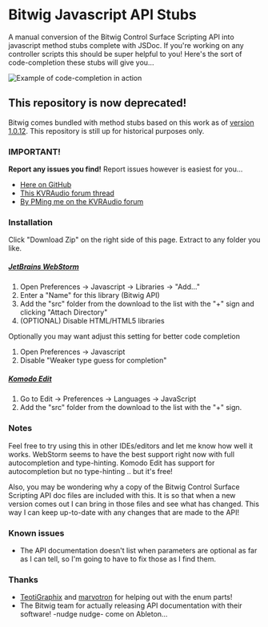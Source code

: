 Bitwig Javascript API Stubs
================

A manual conversion of the Bitwig Control Surface Scripting API into javascript method stubs complete with JSDoc. If you're working on any controller scripts this should be super helpful to you! Here's the sort of code-completion these stubs will give you...

![Example of code-completion in action](http://i.imgur.com/q7m2425.gif)

## This repository is now deprecated!

Bitwig comes bundled with method stubs based on this work as of [version 1.0.12](http://downloads.bitwig.com/Release-Notes-1.0.12.html). This repository is still up for historical purposes only.

### IMPORTANT!
**Report any issues you find!** Report issues however is easiest for you...
+ [Here on GitHub](https://github.com/trappar/bitwig-api-stubs/issues)
+ [This KVRAudio forum thread](http://www.kvraudio.com/forum/viewtopic.php?f=259&t=409513)
+ [By PMing me on the KVRAudio forum](http://www.kvraudio.com/forum/ucp.php?i=pm&mode=compose&u=325394)

### Installation
Click "Download Zip" on the right side of this page. Extract to any folder you like.

##### [JetBrains WebStorm](http://www.jetbrains.com/webstorm/)
1. Open Preferences -> Javascript -> Libraries -> "Add..."
2. Enter a "Name" for this library (Bitwig API)
2. Add the "src" folder from the download to the list with the "+" sign and clicking "Attach Directory"
3. (OPTIONAL) Disable HTML/HTML5 libraries

Optionally you may want adjust this setting for better code completion
1. Open Preferences -> Javascript
2. Disable "Weaker type guess for completion"

##### [Komodo Edit](http://komodoide.com/komodo-edit/)
1. Go to Edit -> Preferences -> Languages -> JavaScript
2. Add the "src" folder from the download to the list with the "+" sign.

### Notes
Feel free to try using this in other IDEs/editors and let me know how well it works. WebStorm seems to have the best support right now with full autocompletion and type-hinting. Komodo Edit has support for autocompletion but no type-hinting .. but it's free!

Also, you may be wondering why a copy of the Bitwig Control Surface Scripting API doc files are included with this. It is so that when a new version comes out I can bring in those files and see what has changed. This way I can keep up-to-date with any changes that are made to the API!

### Known issues
+ The API documentation doesn't list when parameters are optional as far as I can tell, so I'm going to have to fix those as I find them.

### Thanks
+ [TeotiGraphix](http://www.kvraudio.com/forum/memberlist.php?mode=viewprofile&u=295218) and [marvotron](http://www.kvraudio.com/forum/memberlist.php?mode=viewprofile&u=32234) for helping out with the enum parts!
+ The Bitwig team for actually releasing API documentation with their software! -nudge nudge- come on Ableton...
